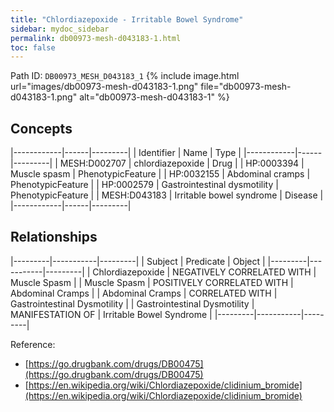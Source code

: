 ```yaml
---
title: "Chlordiazepoxide - Irritable Bowel Syndrome"
sidebar: mydoc_sidebar
permalink: db00973-mesh-d043183-1.html
toc: false 
---
```



Path ID: `DB00973_MESH_D043183_1`
{% include image.html url="images/db00973-mesh-d043183-1.png" file="db00973-mesh-d043183-1.png" alt="db00973-mesh-d043183-1" %}

## Concepts

|------------|------|---------|
| Identifier | Name | Type    |
|------------|------|---------|
| MESH:D002707 | chlordiazepoxide | Drug |
| HP:0003394 | Muscle spasm | PhenotypicFeature |
| HP:0032155 | Abdominal cramps | PhenotypicFeature |
| HP:0002579 | Gastrointestinal dysmotility | PhenotypicFeature |
| MESH:D043183 | Irritable bowel syndrome | Disease |
|------------|------|---------|

## Relationships

|---------|-----------|---------|
| Subject | Predicate | Object  |
|---------|-----------|---------|
| Chlordiazepoxide | NEGATIVELY CORRELATED WITH | Muscle Spasm |
| Muscle Spasm | POSITIVELY CORRELATED WITH | Abdominal Cramps |
| Abdominal Cramps | CORRELATED WITH | Gastrointestinal Dysmotility |
| Gastrointestinal Dysmotility | MANIFESTATION OF | Irritable Bowel Syndrome |
|---------|-----------|---------|

Reference: 
  - [https://go.drugbank.com/drugs/DB00475](https://go.drugbank.com/drugs/DB00475)
  - [https://en.wikipedia.org/wiki/Chlordiazepoxide/clidinium_bromide](https://en.wikipedia.org/wiki/Chlordiazepoxide/clidinium_bromide)
